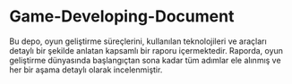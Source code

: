 # Game-Developing-Document
Bu depo, oyun geliştirme süreçlerini, kullanılan teknolojileri ve araçları detaylı bir şekilde anlatan kapsamlı bir raporu içermektedir. Raporda, oyun geliştirme dünyasında başlangıçtan sona kadar tüm adımlar ele alınmış ve her bir aşama detaylı olarak incelenmiştir.
